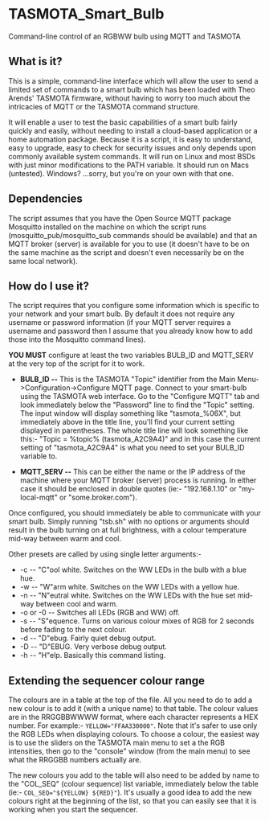 # TASMOTA_Smart_Bulb
Command-line control of an RGBWW bulb using MQTT and TASMOTA

## What is it?
This is a simple, command-line interface which will allow the user to send a limited set of commands to a smart bulb which has been loaded with Theo Arends' TASMOTA firmware, without having to worry too much about the intricacies of MQTT or the TASMOTA command structure.

It will enable a user to test the basic capabilities of a smart bulb fairly quickly and easily, without needing to install a cloud-based application or a home automation package.  Because it is a script, it is easy to understand, easy to upgrade, easy to check for security issues and only depends upon commonly available system commands.  It will run on Linux and most BSDs with just minor modifications to the PATH variable.  It should run on Macs (untested).  Windows?  ...sorry, but you're on your own with that one.

## Dependencies
The script assumes that you have the Open Source MQTT package Mosquitto installed on the machine on which the script runs (mosquitto_pub/mosquitto_sub commands should be available) and that an MQTT broker (server) is available for you to use (it doesn't have to be on the same machine as the script and doesn't even necessarily be on the same local network).

## How do I use it?
The script requires that you configure some information which is specific to your network and your smart bulb.  By default it does not require any username or password information (if your MQTT server requires a username and password then I assume that you already know how to add those into the Mosquitto command lines).

**YOU MUST** configure at least the two variables BULB_ID and MQTT_SERV at the very top of the script for it to work.

+ **BULB_ID  --**  This is the TASMOTA "Topic" identifier from the Main Menu->Configuration->Configure MQTT page.  Connect to your smart-bulb using the TASMOTA web interface.  Go to the "Configure MQTT" tab and look immediately below the "Password" line to find the "Topic" setting.  The input window will display something like "tasmota_%06X", but immediately above in the title line, you'll find your current setting displayed in parentheses.  The whole title line will look something like this:- "Topic = %topic% (tasmota_A2C9A4)" and in this case the current setting of "tasmota_A2C9A4" is what you need to set your BULB_ID variable to.

+ **MQTT_SERV  --**  This can be either the name or the IP address of the machine where your MQTT broker (server) process is running.  In either case it should be enclosed in double quotes (ie:- "192.168.1.10" or "my-local-mqtt" or "some.broker.com").

Once configured, you should immediately be able to communicate with your smart bulb.  Simply running "tsb.sh" with no options or arguments should result in the bulb turning on at full brightness, with a colour temperature mid-way between warm and cool.

Other presets are called by using single letter arguments:-

+ -c  --  "C"ool white.  Switches on the WW LEDs in the bulb with a blue hue.
+ -w  --  "W"arm white.  Switches on the WW LEDs with a yellow hue.
+ -n  --  "N"eutral white.  Switches on the WW LEDs with the hue set mid-way between cool and warm.
+ -o  or -0  -- Switches all LEDs (RGB and WW) off.
+ -s  --  "S"equence.  Turns on various colour mixes of RGB for 2 seconds before fading to the next colour.
+ -d  --  "D"ebug.  Fairly quiet debug output.
+ -D  --  "D"EBUG.  Very verbose debug output.
+ -h  --  "H"elp.  Basically this command listing.

## Extending the sequencer colour range
The colours are in a table at the top of the file.  All you need to do to add a new colour is to add it (with a unique name) to that table.  The colour values are in the RRGGBBWWWW format, where each character represents a HEX number.  For example:- `YELLOW="FFAA330000"`.  Note that it's safer to use only the RGB LEDs when displaying colours.  To choose a colour, the easiest way is to use the sliders on the TASMOTA main menu to set a the RGB intensities, then go to the "console" window (from the main menu) to see what the RRGGBB numbers actually are.

The new colours you add to the table will also need to be added by name to the "COL_SEQ" (colour sequence) list variable, immediately below the table (ie:- `COL_SEQ="${YELLOW} ${RED}"`).  It's usually a good idea to add the new colours right at the beginning of the list, so that you can easily see that it is working when you start the sequencer.

